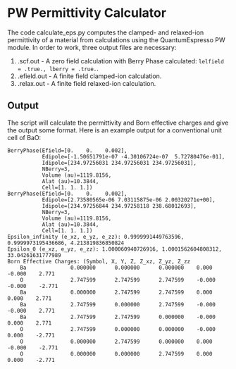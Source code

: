 # PW Permittivity Calculator

The code calculate_eps.py computes the clamped- and relaxed-ion permittivity of a material
from calculations using the QuantumEspresso PW module. In order to work, three output files
are necessary:

1. <prefix>.scf.out - A zero field calculation with Berry Phase calculated: `lelfield = .true., lberry = .true.`.
3. <prefix>.efield.out - A finite field clamped-ion calculation.
4. <prefix>.relax.out - A finite field relaxed-ion calculation.

## Output
The script will calculate the permittivity and Born effective charges and give the output some format.
Here is an example output for a conventional unit cell of BaO:

```Computing Dielectric Properties for bao
BerryPhase(Efield=[0.    0.    0.002],
           Edipole=[-1.50651791e-07 -4.30106724e-07  5.72780476e-01],
           Idipole=[234.97256031 234.97256031 234.97256031],
           NBerry=3,
           Volume (au)=1119.8156,
           Alat (au)=10.3844,
           Cell=[1. 1. 1.])
BerryPhase(Efield=[0.    0.    0.002],
           Edipole=[2.73580565e-06 7.03115875e-06 2.00320271e+00],
           Idipole=[234.97256844 234.97258118 238.68012693],
           NBerry=3,
           Volume (au)=1119.8156,
           Alat (au)=10.3844,
           Cell=[1. 1. 1.])
Epsilon_infinity (e_xz, e_yz, e_zz): 0.9999991449763596, 0.9999973195436686, 4.213819836850824
Epsilon_0 (e_xz, e_yz, e_zz): 1.000060940726916, 1.0001562604808312, 33.04261631777989
Born Effective Charges: (Symbol, X, Y, Z, Z_xz, Z_yz, Z_zz
    Ba              0.000000      0.000000      0.000000    0.000     -0.000    2.771
    O               2.747599      2.747599      2.747599    -0.000     -0.000    -2.771
    Ba              0.000000      2.747599      2.747599    0.000     0.000    2.771
    Ba              2.747599      0.000000      2.747599    -0.000     -0.000    2.771
    Ba              2.747599      2.747599      0.000000    -0.000     0.000    2.771
    O               2.747599      0.000000      0.000000    -0.000     0.000    -2.771
    O               0.000000      2.747599      0.000000    0.000     -0.000    -2.771
    O               0.000000      0.000000      2.747599    0.000     0.000    -2.771
```
